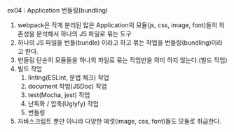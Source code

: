ex04 : Application 번들링(bundling)

1. webpack은 작게 분리된 많은 Application의 모듈(js, css, image, font)들의 의존성을 분석해서 하나의 JS 파일로 묶는 도구
2. 하나의 JS 파일을 번들(bundle) 이라고 하고 묶는 작업을 번들링(bundling)이라고 한다.
3. 번들링 단순히 모듈들을 하나의 파일로 묶는 작업만을 의미 하지 않는다.(빌드 작업)
4. 빌드 작업
    1) linting(ESLint, 문법 체크) 작업
    2) document 작업(JSDoc) 작업
    3) test(Mocha, jest) 작업
    4) 난독화 / 압축(Uglyfy) 작업
    5) 번들링
5. 자바스크립트 뿐만 아니라 다양한 에셋(image, css, font)들도 모듈로 취급한다.

